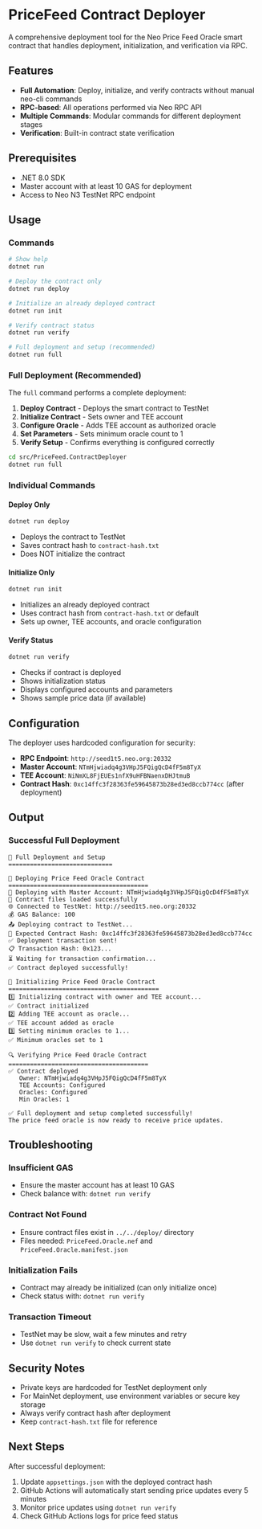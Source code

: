 # PriceFeed Contract Deployer

A comprehensive deployment tool for the Neo Price Feed Oracle smart contract that handles deployment, initialization, and verification via RPC.

## Features

- **Full Automation**: Deploy, initialize, and verify contracts without manual neo-cli commands
- **RPC-based**: All operations performed via Neo RPC API
- **Multiple Commands**: Modular commands for different deployment stages
- **Verification**: Built-in contract state verification

## Prerequisites

- .NET 8.0 SDK
- Master account with at least 10 GAS for deployment
- Access to Neo N3 TestNet RPC endpoint

## Usage

### Commands

```bash
# Show help
dotnet run

# Deploy the contract only
dotnet run deploy

# Initialize an already deployed contract
dotnet run init

# Verify contract status
dotnet run verify

# Full deployment and setup (recommended)
dotnet run full
```

### Full Deployment (Recommended)

The `full` command performs a complete deployment:

1. **Deploy Contract** - Deploys the smart contract to TestNet
2. **Initialize Contract** - Sets owner and TEE account
3. **Configure Oracle** - Adds TEE account as authorized oracle
4. **Set Parameters** - Sets minimum oracle count to 1
5. **Verify Setup** - Confirms everything is configured correctly

```bash
cd src/PriceFeed.ContractDeployer
dotnet run full
```

### Individual Commands

#### Deploy Only
```bash
dotnet run deploy
```
- Deploys the contract to TestNet
- Saves contract hash to `contract-hash.txt`
- Does NOT initialize the contract

#### Initialize Only
```bash
dotnet run init
```
- Initializes an already deployed contract
- Uses contract hash from `contract-hash.txt` or default
- Sets up owner, TEE accounts, and oracle configuration

#### Verify Status
```bash
dotnet run verify
```
- Checks if contract is deployed
- Shows initialization status
- Displays configured accounts and parameters
- Shows sample price data (if available)

## Configuration

The deployer uses hardcoded configuration for security:

- **RPC Endpoint**: `http://seed1t5.neo.org:20332`
- **Master Account**: `NTmHjwiadq4g3VHpJ5FQigQcD4fF5m8TyX`
- **TEE Account**: `NiNmXL8FjEUEs1nfX9uHFBNaenxDHJtmuB`
- **Contract Hash**: `0xc14ffc3f28363fe59645873b28ed3ed8ccb774cc` (after deployment)

## Output

### Successful Full Deployment
```
🚀 Full Deployment and Setup
=============================

🚀 Deploying Price Feed Oracle Contract
=======================================
📍 Deploying with Master Account: NTmHjwiadq4g3VHpJ5FQigQcD4fF5m8TyX
📄 Contract files loaded successfully
🌐 Connected to TestNet: http://seed1t5.neo.org:20332
💰 GAS Balance: 100
📤 Deploying contract to TestNet...
🎯 Expected Contract Hash: 0xc14ffc3f28363fe59645873b28ed3ed8ccb774cc
✅ Deployment transaction sent!
📋 Transaction Hash: 0x123...
⏳ Waiting for transaction confirmation...
✅ Contract deployed successfully!

📝 Initializing Price Feed Oracle Contract
==========================================
1️⃣ Initializing contract with owner and TEE account...
✅ Contract initialized
2️⃣ Adding TEE account as oracle...
✅ TEE account added as oracle
3️⃣ Setting minimum oracles to 1...
✅ Minimum oracles set to 1

🔍 Verifying Price Feed Oracle Contract
=======================================
✅ Contract deployed
   Owner: NTmHjwiadq4g3VHpJ5FQigQcD4fF5m8TyX
   TEE Accounts: Configured
   Oracles: Configured
   Min Oracles: 1

✅ Full deployment and setup completed successfully!
The price feed oracle is now ready to receive price updates.
```

## Troubleshooting

### Insufficient GAS
- Ensure the master account has at least 10 GAS
- Check balance with: `dotnet run verify`

### Contract Not Found
- Ensure contract files exist in `../../deploy/` directory
- Files needed: `PriceFeed.Oracle.nef` and `PriceFeed.Oracle.manifest.json`

### Initialization Fails
- Contract may already be initialized (can only initialize once)
- Check status with: `dotnet run verify`

### Transaction Timeout
- TestNet may be slow, wait a few minutes and retry
- Use `dotnet run verify` to check current state

## Security Notes

- Private keys are hardcoded for TestNet deployment only
- For MainNet deployment, use environment variables or secure key storage
- Always verify contract hash after deployment
- Keep `contract-hash.txt` file for reference

## Next Steps

After successful deployment:

1. Update `appsettings.json` with the deployed contract hash
2. GitHub Actions will automatically start sending price updates every 5 minutes
3. Monitor price updates using `dotnet run verify`
4. Check GitHub Actions logs for price feed status